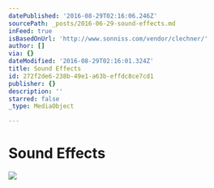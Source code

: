 ```yaml
---
datePublished: '2016-08-29T02:16:06.246Z'
sourcePath: _posts/2016-06-29-sound-effects.md
inFeed: true
isBasedOnUrl: 'http://www.sonniss.com/vendor/clechner/'
author: []
via: {}
dateModified: '2016-08-29T02:16:01.324Z'
title: Sound Effects
id: 272f2de6-238b-49e1-a63b-effdc8ce7cd1
publisher: {}
description: ''
starred: false
_type: MediaObject

---
```

# Sound Effects
![](https://the-grid-user-content.s3-us-west-2.amazonaws.com/16e72663-2ef6-4855-92a0-b3a2c9e4d4a8.png)